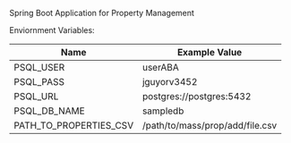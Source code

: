 Spring Boot Application for Property Management


Enviornment Variables:

| Name                   | Example Value                   |
|------------------------|---------------------------------|
| PSQL_USER              | userABA                         |
| PSQL_PASS              | jguyorv3452                     |
| PSQL_URL               | postgres://postgres:5432        |
| PSQL_DB_NAME           | sampledb                        |
| PATH_TO_PROPERTIES_CSV | /path/to/mass/prop/add/file.csv | 





